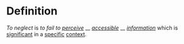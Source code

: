 # Definition

_To neglect_ is _to fail to_ [_perceive_](perceive.md) __ [_accessible_](access.md) __ [_information_](information.md) which is [significant](significance.md) in a [specific](specific.md) [context](context.md).
